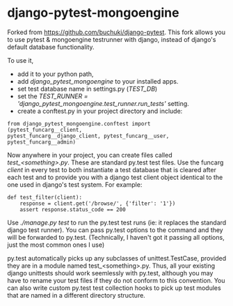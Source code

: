 django-pytest-mongoengine
=========================

Forked from https://github.com/buchuki/django-pytest. This fork allows you
to use pytest & mongoengine testrunner with django, instead of
django's default database functionality.

To use it,

- add it to your python path,
- add *django_pytest_mongoengine* to your installed apps.
- set test database name in settings.py (*TEST_DB*)
- set the *TEST_RUNNER = 'django_pytest_mongoengine.test_runner.run_tests'* setting.
- create a conftest.py in your project directory and include:

<pre><code>from django_pytest_mongoengine.conftest import (pytest_funcarg__client,
pytest_funcarg__django_client, pytest_funcarg__user, pytest_funcarg__admin)
</code></pre>

Now anywhere in your project, you can create files called
*test_&lt;something&gt;.py*.  These are standard py.test test files. Use the funcarg
*client* in every test to both instantiate a test database that is cleared
after each test and to provide you with a django test client object identical
to the one used in django's test system. For example:

    def test_filter(client):
        response = client.get('/browse/', {'filter': '1'})
        assert response.status_code == 200

Use *./manage.py test* to run the py.test test runs (ie: it replaces the
standard django test runner). You can pass py.test options to the command
and they will be forwarded to py.test. (Technically, I haven't got it passing
all options, just the most common ones I use)

py.test automatically picks up any subclasses of unittest.TestCase, provided
they are in a module named test_&lt;something&gt;.py. Thus, all your existing django
unittests should work seemlessly with py.test, although you may have to rename
your test files if they do not conform to this convention. You can also write
custom py.test test collection hooks to pick up test modules that are named in
a different directory structure.
